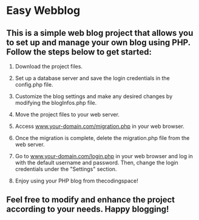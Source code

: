 # Easy Webblog 

 ## This is a simple web blog project that allows you to set up and manage your own blog using PHP. Follow the steps below to get started:

1. Download the project files.

2. Set up a database server and save the login credentials in the config.php file.

3. Customize the blog settings and make any desired changes by modifying the blogInfos.php file.

4. Move the project files to your web server.

5. Access www.your-domain.com/migration.php in your web browser.

6. Once the migration is complete, delete the migration.php file from the web server.

7. Go to www.your-domain.com/login.php in your web browser and log in with the default username and password. Then, change the login credentials under the "Settings" section.

8. Enjoy using your PHP blog from thecodingspace!

## Feel free to modify and enhance the project according to your needs. Happy blogging!